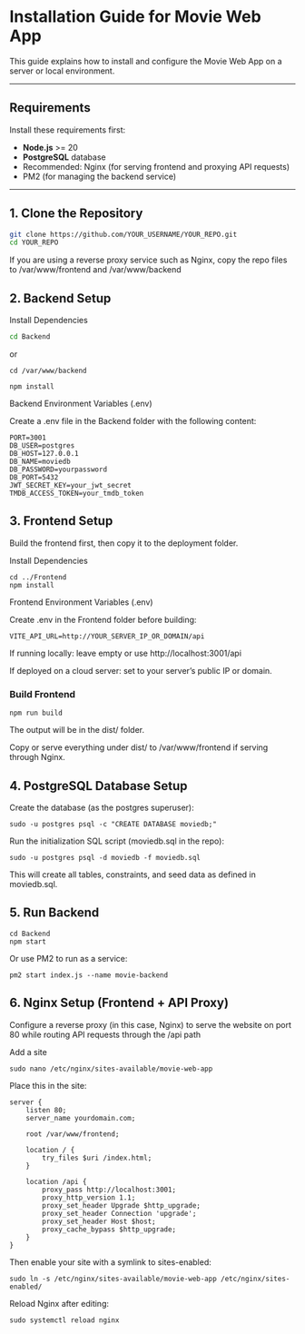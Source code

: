 # Installation Guide for Movie Web App

This guide explains how to install and configure the Movie Web App on a server or local environment.

---

## Requirements

Install these requirements first:

- **Node.js** >= 20  
- **PostgreSQL** database  
- Recommended: Nginx (for serving frontend and proxying API requests)  
- PM2 (for managing the backend service)

---

## 1. Clone the Repository

```bash
git clone https://github.com/YOUR_USERNAME/YOUR_REPO.git
cd YOUR_REPO
```

If you are using a reverse proxy service such as Nginx, copy the repo files to /var/www/frontend and /var/www/backend

## 2. Backend Setup
Install Dependencies

```bash
cd Backend
```
or
```
cd /var/www/backend
```
```
npm install
```

Backend Environment Variables (.env)

Create a .env file in the Backend folder with the following content:

```
PORT=3001
DB_USER=postgres
DB_HOST=127.0.0.1
DB_NAME=moviedb
DB_PASSWORD=yourpassword
DB_PORT=5432
JWT_SECRET_KEY=your_jwt_secret
TMDB_ACCESS_TOKEN=your_tmdb_token
```

## 3. Frontend Setup

Build the frontend first, then copy it to the deployment folder.

Install Dependencies

```
cd ../Frontend
npm install
```

Frontend Environment Variables (.env)

Create .env in the Frontend folder before building:
```
VITE_API_URL=http://YOUR_SERVER_IP_OR_DOMAIN/api
```

If running locally: leave empty or use http://localhost:3001/api

If deployed on a cloud server: set to your server’s public IP or domain.

### Build Frontend

```
npm run build
```

The output will be in the dist/ folder.

Copy or serve everything under dist/ to /var/www/frontend if serving through Nginx.

## 4. PostgreSQL Database Setup

Create the database (as the postgres superuser):

```
sudo -u postgres psql -c "CREATE DATABASE moviedb;"
```
Run the initialization SQL script (moviedb.sql in the repo):
```
sudo -u postgres psql -d moviedb -f moviedb.sql
```
This will create all tables, constraints, and seed data as defined in moviedb.sql.

## 5. Run Backend

```
cd Backend
npm start
```

Or use PM2 to run as a service:
```
pm2 start index.js --name movie-backend
```
## 6. Nginx Setup (Frontend + API Proxy)

Configure a reverse proxy (in this case, Nginx) to serve the website on port 80 while routing API requests through the /api path

Add a site
```
sudo nano /etc/nginx/sites-available/movie-web-app
```
Place this in the site:
```
server {
    listen 80;
    server_name yourdomain.com;

    root /var/www/frontend;

    location / {
        try_files $uri /index.html;
    }

    location /api {
        proxy_pass http://localhost:3001;
        proxy_http_version 1.1;
        proxy_set_header Upgrade $http_upgrade;
        proxy_set_header Connection 'upgrade';
        proxy_set_header Host $host;
        proxy_cache_bypass $http_upgrade;
    }
}
```

Then enable your site with a symlink to sites-enabled:
```
sudo ln -s /etc/nginx/sites-available/movie-web-app /etc/nginx/sites-enabled/
```

Reload Nginx after editing:

```
sudo systemctl reload nginx
```
